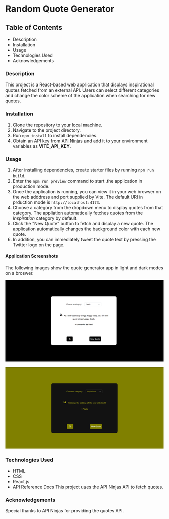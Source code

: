 # Random Quote Generator

## Table of Contents

- Description
- Installation
- Usage
- Technologies Used
- Acknowledgements

### Description

This project is a React-based web application that displays inspirational quotes fetched from an external API. Users can select different categories and change the color scheme of the application when searching for new quotes.

### Installation

1. Clone the repository to your local machine.
2. Navigate to the project directory.
3. Run `npm install` to install dependencies.
4. Obtain an API key from [API Ninjas](https://api-ninjas.com/) and add it to your environment variables as __VITE_API_KEY__.

### Usage

1. After installing dependencies, create starter files by running `npm run build`.
2. Enter the `npm run preview` command to start .the application in production mode.
3. Once the application is running, you can view it in your web browser on the web adddress and port supplied by Vite.
The default URI in prduction mode is `http://localhost:4173`.
4. Choose a category from the dropdown menu to display quotes from that category.
The appliation automatically fetches quotes from the *Inspiration* category by default.
5. Click the "New Quote" button to fetch and display a new quote.
The application automatically changes the background color with each new quote.
6. In addition, you can immediately tweet the quote text by pressing the Twitter logo on the page.

#### Application Screenshots

The following images show the quote generator app in light and dark modes on a broswer.

![Light Mode](./src/assets/image1_light.png)

![Dark Mode](./src/assets/image2_dark.png)

### Technologies Used

- HTML
- CSS
- React.js
- API Reference Docs
This project uses the API Ninjas API to fetch quotes.

### Acknowledgements

Special thanks to API Ninjas for providing the quotes API.
